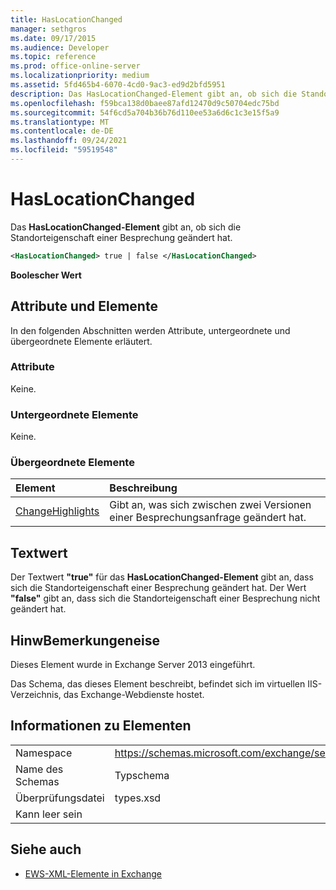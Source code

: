 ```yaml
---
title: HasLocationChanged
manager: sethgros
ms.date: 09/17/2015
ms.audience: Developer
ms.topic: reference
ms.prod: office-online-server
ms.localizationpriority: medium
ms.assetid: 5fd465b4-6070-4cd0-9ac3-ed9d2bfd5951
description: Das HasLocationChanged-Element gibt an, ob sich die Standorteigenschaft einer Besprechung geändert hat.
ms.openlocfilehash: f59bca138d0baee87afd12470d9c50704edc75bd
ms.sourcegitcommit: 54f6cd5a704b36b76d110ee53a6d6c1c3e15f5a9
ms.translationtype: MT
ms.contentlocale: de-DE
ms.lasthandoff: 09/24/2021
ms.locfileid: "59519548"
---
```

# <a name="haslocationchanged"></a>HasLocationChanged

Das **HasLocationChanged-Element** gibt an, ob sich die Standorteigenschaft einer Besprechung geändert hat. 
  
```XML
<HasLocationChanged> true | false </HasLocationChanged>
```

 **Boolescher Wert**
## <a name="attributes-and-elements"></a>Attribute und Elemente

In den folgenden Abschnitten werden Attribute, untergeordnete und übergeordnete Elemente erläutert.
  
### <a name="attributes"></a>Attribute

Keine.
  
### <a name="child-elements"></a>Untergeordnete Elemente

Keine.
  
### <a name="parent-elements"></a>Übergeordnete Elemente

|**Element**|**Beschreibung**|
|:-----|:-----|
|[ChangeHighlights](changehighlights.md) <br/> |Gibt an, was sich zwischen zwei Versionen einer Besprechungsanfrage geändert hat.  <br/> |
   
## <a name="text-value"></a>Textwert

Der Textwert **"true"** für das **HasLocationChanged-Element** gibt an, dass sich die Standorteigenschaft einer Besprechung geändert hat. Der Wert **"false"** gibt an, dass sich die Standorteigenschaft einer Besprechung nicht geändert hat. 
  
## <a name="remarks"></a>HinwBemerkungeneise

Dieses Element wurde in Exchange Server 2013 eingeführt.
  
Das Schema, das dieses Element beschreibt, befindet sich im virtuellen IIS-Verzeichnis, das Exchange-Webdienste hostet.
  
## <a name="element-information"></a>Informationen zu Elementen

|||
|:-----|:-----|
|Namespace  <br/> |https://schemas.microsoft.com/exchange/services/2006/types  <br/> |
|Name des Schemas  <br/> |Typschema  <br/> |
|Überprüfungsdatei  <br/> |types.xsd  <br/> |
|Kann leer sein  <br/> ||
   
## <a name="see-also"></a>Siehe auch



- [EWS-XML-Elemente in Exchange](ews-xml-elements-in-exchange.md)

